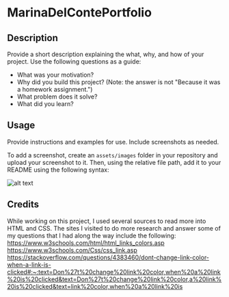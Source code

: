 # MarinaDelContePortfolio

## Description

Provide a short description explaining the what, why, and how of your project. Use the following questions as a guide:

- What was your motivation?
- Why did you build this project? (Note: the answer is not "Because it was a homework assignment.")
- What problem does it solve?
- What did you learn?

## Usage

Provide instructions and examples for use. Include screenshots as needed.

To add a screenshot, create an `assets/images` folder in your repository and upload your screenshot to it. Then, using the relative file path, add it to your README using the following syntax:

![alt text](assets/images/screenshot.png)

## Credits

While working on this project, I used several sources to read more into HTML and CSS. The sites I visited to do more research and answer some of my questions that I had along the way include the following:
https://www.w3schools.com/html/html_links_colors.asp
https://www.w3schools.com/Css/css_link.asp 
https://stackoverflow.com/questions/4383460/dont-change-link-color-when-a-link-is-clicked#:~:text=Don%27t%20change%20link%20color,when%20a%20link%20is%20clicked&text=Don%27t%20change%20link%20color,a%20link%20is%20clicked&text=link%20color,when%20a%20link%20is 

